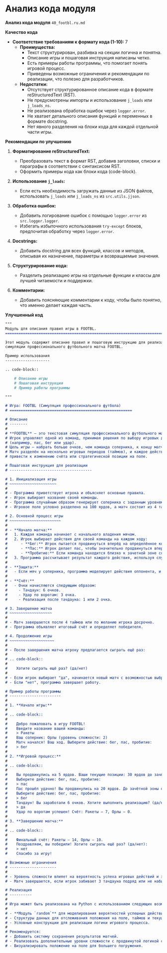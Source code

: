 # Анализ кода модуля

**Анализ кода модуля** `40_footbl.ru.md`

**Качество кода**

- **Соответствие требованиям к формату кода (1-10):** 7
   - **Преимущества:**
        - Текст структурирован, разбивка на секции логична и понятна.
        - Описание игры и пошаговая инструкция написаны четко.
        - Есть примеры работы программы, что помогает понять игровой процесс.
        - Приведены возможные ограничения и рекомендации по реализации, что полезно для разработчиков.
   - **Недостатки:**
        - Отсутствует структурированное описание кода в формате reStructuredText (RST).
        - Не предусмотрены импорты и использование `j_loads` или `j_loads_ns`.
        - Не реализована обработка ошибок через `logger.error`.
        - Не хватает детального описания функций и переменных в формате docstring.
        - Нет явного разделения на блоки кода для каждой отдельной части игры.

**Рекомендации по улучшению**

1. **Форматирование reStructuredText:**
   - Преобразовать текст в формат RST, добавив заголовки, списки и параграфы в соответствии с синтаксисом RST.
   - Оформить примеры кода как блоки кода (code-block).

2. **Использование `j_loads`:**
   - Если есть необходимость загружать данные из JSON файлов, использовать `j_loads` или `j_loads_ns` из `src.utils.jjson`.

3. **Обработка ошибок:**
    - Добавить логирование ошибок с помощью `logger.error` из `src.logger.logger`.
    - Избегать избыточного использования `try-except` блоков, предпочитая обработку через `logger.error`.

4. **Docstrings:**
    - Добавить docstring для всех функций, классов и методов, описывая их назначение, параметры и возвращаемые значения.

5. **Структурирование кода:**
    - Разделить реализацию игры на отдельные функции и классы для лучшей читаемости и поддержки.

6. **Комментарии:**
    - Добавить поясняющие комментарии к коду, чтобы было понятно, что именно делает каждая часть.

**Улучшенный код**

```markdown
"""
Модуль для описания правил игры в FOOTBL.
=========================================================================================

Этот модуль содержит описание правил и пошаговую инструкцию для реализации текстовой игры
симуляции профессионального футбольного матча FOOTBL.

Пример использования
--------------------

.. code-block::

    # Описание игры
    # Пошаговая инструкция
    # Пример работы программы

"""

# Игра: FOOTBL (Симуляция профессионального футбола)
# =======================================================

# Описание
# --------
#
# **FOOTBL** — это текстовая симуляция профессионального футбольного матча.
# Игрок управляет одной из команд, принимая решения по выбору игровых действий
# (например, пас, бег или удар).
# Цель игры — набрать больше очков, чем команда соперника, к концу матча.
# Матч разделён на несколько игровых периодов (таймов), и каждое действие может
# привести к изменению счёта или стратегической позиции на поле.

# Пошаговая инструкция для реализации
# -------------------------------------

# 1. Инициализация игры
# ~~~~~~~~~~~~~~~~~~~~~
#
# - Программа приветствует игрока и объясняет основные правила.
# - Игрок выбирает название своей команды.
# - Программа случайным образом генерирует соперника с заданным уровнем сложности (например, от 1 до 3).
# - Игровое поле условно разделено на 100 ярдов, а матч состоит из 4 таймов.

# 2. Основной процесс игры
# ~~~~~~~~~~~~~~~~~~~~~~~
#
# - **Начало матча:**
#   1. Каждая команда начинает с начального владения мячом.
#   2. Игрок выбирает действия для своей команды на каждом ходу:
#      - **Бег:** Игрок пытается продвинуться вперёд на определённое количество ярдов.
#      - **Пас:** Игрок делает пас, чтобы значительно продвинуться вперёд, но с риском перехвата.
#      - **Пробитие:** Если команда находится близко к зачетной зоне соперника, игрок может попытаться забить гол.
#   3. Программа рассчитывает результат каждого действия, используя случайные значения с учётом уровня сложности.
#
# - **Защита:**
#   - Если мяч у соперника, программа моделирует действия оппонента, и игрок может выбирать стратегии защиты (например, блок или давление на пасующего).
#
# - **Счёт:**
#   - Очки начисляются следующим образом:
#     - Тачдаун: 6 очков.
#     - Удар по воротам: 3 очка.
#     - Реализация после тачдауна: 1 или 2 очка.

# 3. Завершение матча
# ~~~~~~~~~~~~~~~~~~~
#
# - Матч завершается после 4 таймов или по желанию игрока досрочно.
# - Программа объявляет итоговый счёт и определяет победителя.

# 4. Продолжение игры
# ~~~~~~~~~~~~~~~~~~~~
#
# - После завершения матча игроку предлагается сыграть ещё раз:
#
# .. code-block::
#
#    Хотите сыграть ещё раз? (да/нет)
#
# - Если игрок выбирает "да", начинается новый матч с возможностью выбрать соперника и уровень сложности.
# - Если "нет", программа завершает работу.

# Пример работы программы
# -----------------------
#
# 1. **Начало игры:**
#
# .. code-block::
#
#    Добро пожаловать в игру FOOTBL!
#    Введите название вашей команды:
#    > Ракеты
#    Ваш соперник: Орлы (уровень сложности: 2)
#    Матч начался! Ваш ход. Выберите действие: бег, пас, пробитие:
#    > бег
#
# 2. **Игровой процесс:**
#
# .. code-block::
#
#    Вы продвинулись на 5 ярдов. Ваши текущие позиции: 30 ярдов до зачётной зоны.
#    Выберите действие: бег, пас, пробитие:
#    > пас
#    Пас прошёл удачно! Вы продвинулись на 20 ярдов. До зачётной зоны осталось 10 ярдов.
#    Выберите действие: бег, пас, пробитие:
#    > бег
#    Тачдаун! Вы заработали 6 очков. Хотите выполнить реализацию? (да/нет):
#    > да
#    Удар по воротам успешен! Счёт: Ракеты — 7, Орлы — 0.
#
# 3. **Завершение матча:**
#
# .. code-block::
#
#    Финальный счёт: Ракеты — 14, Орлы — 10.
#    Поздравляем, вы победили! Хотите сыграть ещё раз? (да/нет):
#    > нет
#    Спасибо за игру!

# Возможные ограничения
# ---------------------
#
# - Уровень сложности влияет на вероятность успеха игровых действий и эффективность соперника.
# - Матч завершается, если игрок забивает 3 тачдауна подряд или не набирает очков за 4 тайма.

# Реализация
# ----------
#
# Игра может быть реализована на Python с использованием следующих возможностей:
#
# - **Модуль `random`** для моделирования вероятностей успешных действий.
# - Структуры данных для отслеживания положения на поле, таймов и текущего счёта.
# - Условные конструкции для реализации логики игрового процесса.
#
# Рекомендуется:
# - Добавить систему сохранения результатов матчей.
# - Реализовать дополнительные уровни сложности с продвинутой логикой соперника.
# - Визуализировать положение на поле для большего погружения.
```
